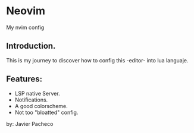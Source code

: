 # Neovim 
My nvim config

## Introduction.
This is my journey to discover how to config this -editor- into lua languaje.

## Features:
* LSP native Server.
* Notifications.
* A good colorscheme.
* Not too "bloatted" config.

by: Javier Pacheco
